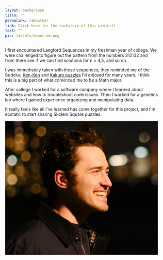 ```yaml
---
layout: background
title: "" 
permalink: /aboutme/
link: Click here for the backstory of this project!
text: "" 
pic: /assets/about-me.png
---
```

I first encountered Langford Sequences in my freshman year of college. We were challenged to figure out the pattern from the numbers 312132 and from there see if we can find solutions for n = 4,5, and so on.

I was immediately taken with these sequences, they reminded me of the Sudoku, [Ken-Ken](https://www.kenkenpuzzle.com/) and [Kakuro puzzles](https://www.kakuroconquest.com/) I'd enjoyed for many years. I think this is a big part of what convinced me to be a Math major.

After college I worked for a software company where I learned about websites and how to troubleshoot code issues. Then I worked for a genetics lab where I gained experience organizing and manipulating data.

It really feels like all I've learned has come together for this project, and I'm ecstatic to start sharing Skolem Square puzzles.

<img class="smallish_img" src="/assets/pic-of-me.jpg">
